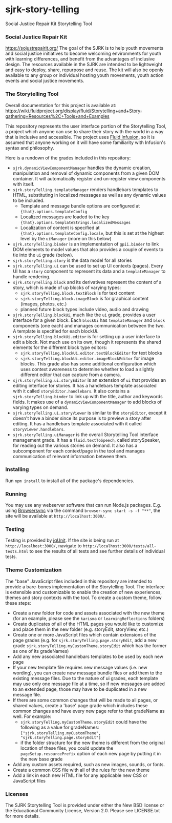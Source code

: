 # sjrk-story-telling
Social Justice Repair Kit Storytelling Tool

### Social Justice Repair Kit
https://sojustrepairit.org/
The goal of the SJRK is to help youth movements and social justice initiatives to become welcoming environments for youth with learning differences, and benefit from the advantages of inclusive design. The resources available in the SJRK are intended to be lightweight and easy to deploy, share, repurpose and reuse. The kit will also be openly available to any group or individual hosting youth movements, youth action events and social justice movements.

### The Storytelling Tool
Overall documentation for this project is available at:
https://wiki.fluidproject.org/display/fluid/Storytelling+and+Story-gathering+Resources%2C+Tools+and+Examples

This repository represents the user interface portion of the Storytelling Tool, a project which anyone can use to share their story with the world in a way that is inclusive and accessible. The project uses [Fluid Infusion](https://fluidproject.org/infusion.html), so it is assumed that anyone working on it will have some familiarity with Infusion's syntax and philosophy.

Here is a rundown of the grades included in this repository:
- `sjrk.dynamicViewComponentManager` handles the dynamic creation, manipulation and removal of dynamic components from a given DOM container. It will automatically register and un-register view components with itself.
- `sjrk.storyTelling.templateManager` renders handlebars templates to HTML, substituting in localized messages as well as any dynamic values to be included.
  - Template and message bundle options are configured at `{that}.options.templateConfig`
  - Localized messages are loaded to the key `{that}.options.templateStrings.localizedMessages`
  - Localization of content is specified at `{that}.options.templateConfig.locale`, but this is set at the highest level by the `uiManager` (more on this below)
- `sjrk.storyTelling.binder` is an implementation of `gpii.binder` to link DOM elements to model values that also provides a couple of events to tie into the `ui` grade (below).
- `sjrk.storyTelling.story` is the data model for all stories
- `sjrk.storyTelling.ui` can be used to set up UI contexts (pages). Every UI has a `story` component to represent its data and a `templateManager` to handle rendering.
- `sjrk.storyTelling.block` and its derivatives represent the content of a story, which is made of up blocks of varying types:
    - `sjrk.storyTelling.block.textBlock` is for text content
    - `sjrk.storyTelling.block.imageBlock` is for graphical content (images, photos, etc.)
    - planned future block types include video, audio and drawing
- `sjrk.storyTelling.blockUi`, much like the `ui` grade, provides a user interface for a given block. Each `blockUi` has `templateManager` and `block` components (one each) and manages communication between the two. A template is specified for each blockUi.
- `sjrk.storyTelling.blockUi.editor` is for setting up a user interface to edit a block. Not much use on its own, though it represents the shared elements for the different block type editors:
    - `sjrk.storyTelling.blockUi.editor.textBlockEditor` for text blocks
    - `sjrk.storyTelling.blockUi.editor.imageBlockEditor` for image blocks. This grade also has some additional configuration which uses context awareness to determine whether to load a slightly different editor that can capture from a camera.
- `sjrk.storyTelling.ui.storyEditor` is an extension of `ui` that provides an editing interface for stories. It has a handlebars template associated with it called `storyEditor.handlebars`. It also contains a `sjrk.storyTelling.binder` to link up with the title, author and keywords fields. It makes use of a `dynamicViewComponentManager` to add blocks of varying types on demand.
- `sjrk.storyTelling.ui.storyViewer` is similar to the `storyEditor`, except it doesn't have a binder since its purpose is to preview a story after editing. It has a handlebars template associated with it called `storyViewer.handlebars`.
- `sjrk.storyTelling.uiManager` is the overall Storytelling Tool interface management grade. It has a `fluid.textToSpeech`, called storySpeaker, for reading out the various stories on demand. It also has a subcomponent for each context/page in the tool and manages communication of relevant information between them.

### Installing
Run `npm install` to install all of the package's dependencies.

### Running
You may use any webserver software that can run Node.js packages. E.g. using [Browsersync](https://www.browsersync.io/) via the command `browser-sync start -s -f "**"`, the site will be available at `http://localhost:3000/`.

### Testing
Testing is provided by [jqUnit](https://docs.fluidproject.org/infusion/development/jqUnit.html). If the site is being run at `http://localhost:3000/`, navigate to `http://localhost:3000/tests/all-tests.html` to see the results of all tests and see further details of individual tests.

### Theme Customization
The "base" JavaScript files included in this repository are intended to provide a bare-bones implementation of the Storytelling Tool. The interface is extensible and customizable to enable the creation of new experiences, themes and story contexts with the tool. To create a custom theme, follow these steps:
- Create a new folder for code and assets associated with the new theme (for an example, please see the `karisma` or `learningReflections` folders)
- Create duplicates of all of the HTML pages you would like to customize and place them in the new folder (e.g. storyEdit, storyView, etc.)
- Create one or more JavaScript files which contain extensions of the page grades (e.g. for `sjrk.storyTelling.page.storyEdit`, add a new grade `sjrk.storyTelling.myCustomTheme.storyEdit` which has the former as one of its gradeNames)
- Add any new associated handlebars templates to be used by each new page
- If your new template file requires new message values (i.e. new wording), you can create new message bundle files or add them to the existing message files. Due to the nature of ui grades, each template may use only one message file at a time, so if new messages are added to an extended page, those may have to be duplicated in a new message file.
- If there are some common changes that will be made to all pages, or shared values, create a 'base' page grade which includes these common changes and have every new page refer to that gradeName as well. For example:
    - `sjrk.storyTelling.myCustomTheme.storyEdit` could have the following as a value for gradeNames: `["sjrk.storyTelling.myCustomTheme", "sjrk.storyTelling.page.storyEdit"]`
    - if the folder structure for the new theme is different from the original location of these files, you could update the `pageSetup.resourcePrefix` option of each new page by putting it in the new base grade
- Add any custom assets required, such as new images, sounds, or fonts.
- Create a common CSS file with all of the rules for the new theme
- Add a link in each new HTML file for any applicable new CSS or JavaScript files

### Licenses
The SJRK Storytelling Tool is provided under either the New BSD license or the Educational Community License, Version 2.0. Please see LICENSE.txt for more details.
